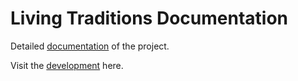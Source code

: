 # Living Traditions Documentation

Detailed [documentation](http://ltdocs.info/) of the project.

Visit the [development](https://github.com/vinodakachinnan/living-traditions) here.


